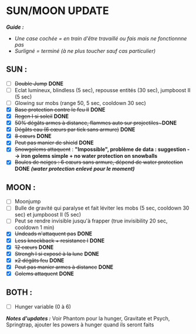 # SUN/MOON UPDATE

***Guide :***
- *Une case cochée = en train d'être travaillé ou fais mais ne fonctionnne pas*
- *Surligné = terminé (à ne plus toucher sauf cas particulier)*

## SUN :
- [ ] ~~Double Jump~~ **DONE**
- [ ] Eclat lumineux, blindless (5 sec), repousse entités (30 sec), jumpboost II (5 sec)
- [ ] Glowing sur mobs (range 50, 5 sec, cooldown 30 sec)
- [x] ~~Base protection contre le feu II~~ **DONE**
- [x] ~~Regen I si soleil~~ **DONE**
- [x] ~~50% dégâts armes à distance, flammes auto sur projectiles~~~**DONE**
- [x] ~~Dégâts eau (6 cœurs par tick sans armure)~~ **DONE**
- [x] ~~8 cœurs~~ **DONE**
- [x] ~~Peut pas manier de shield~~ **DONE**
- [x] ~~Snowgolems attaquent~~ : **"Impossible", problème de data : suggestion --> iron golems simple + no water protection on snowballs**
- [x] ~~Boules de neiges : 6 cœurs sans armure, dépend de water protection~~ **DONE** ***(water protection enlevé pour le moment)***

## MOON :
- [ ] Moonjump
- [ ] Bulle de gravité qui paralyse et fait léviter les mobs (5 sec, cooldown 30 sec) et jumpboost II (5 sec)
- [ ] Peut se rendre invisible jusqu'à frapper (true invisibility 20 sec, cooldown 1 min)
- [x] ~~Undeads n'attaquent pas~~ **DONE**
- [x] ~~Less knockback + resistance I~~ **DONE**
- [x] ~~12 cœurs~~ **DONE**
- [x] ~~Strengh I si exposé à la lune~~ **DONE**
- [x] ~~x2 dégâts feu~~ **DONE**
- [x] ~~Peut pas manier armes à distance~~ **DONE**
- [x] ~~Golems attaquent~~ **DONE**

## BOTH :
- [ ] Hunger variable (0 à 6)

***Notes d'updates :*** 
Voir Phantom pour la hunger, Gravitate et Psych, Springtrap, ajouter les powers à hunger quand ils seront faits
